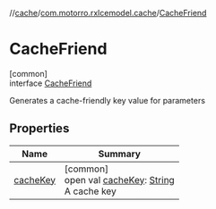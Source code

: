 //[cache](../../../index.md)/[com.motorro.rxlcemodel.cache](../index.md)/[CacheFriend](index.md)

# CacheFriend

[common]\
interface [CacheFriend](index.md)

Generates a cache-friendly key value for parameters

## Properties

| Name | Summary |
|---|---|
| [cacheKey](cache-key.md) | [common]<br>open val [cacheKey](cache-key.md): [String](https://kotlinlang.org/api/latest/jvm/stdlib/kotlin/-string/index.html)<br>A cache key |
